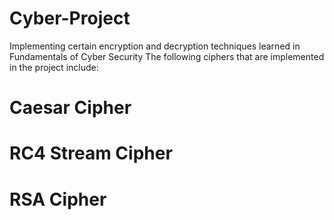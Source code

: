 # Cyber-Project
Implementing certain encryption and decryption techniques learned in Fundamentals of Cyber Security
The following ciphers that are implemented in the project include:
# Caesar Cipher
# RC4 Stream Cipher
# RSA Cipher
